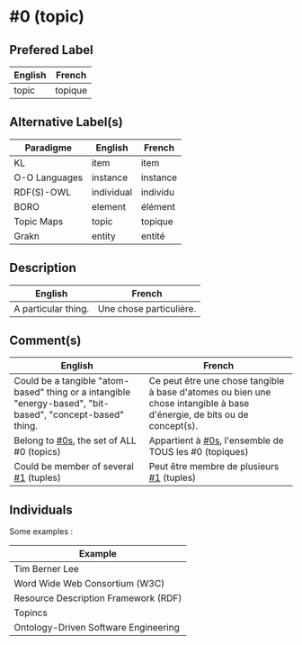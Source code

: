 #0 (topic)
==

Prefered Label
-
<table>
    <thead>
        <tr>
            <th>English</th>
            <th>French</th>
        </tr>
    </thead>
    <tbody>
        <tr>
            <td>topic</td>
            <td>topique</td>
        </tr>
    </tbody>
</table>

Alternative Label(s)
-
<table>
    <thead>
        <tr>
            <th>Paradigme</th>
            <th>English</th>
            <th>French</th>
        </tr>
    </thead>
    <tbody>
       <tr>
            <td>KL</td>
            <td>item</td>
            <td>item</td>
        </tr>
        <tr>
            <td>O-O Languages</td>
            <td>instance</td>
            <td>instance</td>
       </tr>
       <tr>
            <td>RDF(S)-OWL</td>
            <td>individual</td>
            <td>individu</td>
        </tr>
        <tr>
            <td>BORO</td>
            <td>element</td>
            <td>élément</td>
        </tr>
        <tr>
            <td>Topic Maps</td>
            <td>topic</td>
            <td>topique</td>
        </tr>
        <tr>
            <td>Grakn</td>
            <td>entity</td>
            <td>entité</td>
        </tr>
    </tbody>
</table>

Description
-
<table>
    <thead>
        <tr>
            <th>English</th>
            <th>French</th>
        </tr>
    </thead>
    <tbody>
        <tr>
            <td>A particular thing.</td>
            <td>Une chose particulière.</td>
        </tr>
    </tbody>
</table>

Comment(s)
-
<table>
    <thead>
        <tr>
            <th>English</th>
            <th>French</th>
        </tr>
    </thead>
    <tbody>
        <tr>
            <td>Could be a tangible "atom-based" thing or a intangible "energy-based", "bit-based", "concept-based" thing.</td>
            <td>Ce peut être une chose tangible à base d'atomes ou bien une chose intangible à base d'énergie, de bits ou de concept(s).</td>
        </tr>
        <tr>
            <td>Belong to <a href="https://github.com/iPlumb3r/KeQuarks/blob/master/1_Semantic/Conceptionary/%230s_Things.md">#0s</a>, the set of ALL #0 (topics)</td>
            <td>Appartient à <a href="https://github.com/iPlumb3r/KeQuarks/blob/master/1_Semantic/Conceptionary/%230s_Things.md">#0s</a>, l'ensemble de TOUS les #0 (topiques)</td>
        </tr>
        <tr>
            <td>Could be member of several <a href="https://github.com/iPlumb3r/KeQuarks/blob/master/1_Semantic/Conceptionary/%231_tuple.md">#1</a> (tuples)</td>
            <td>Peut être membre de plusieurs <a href="https://github.com/iPlumb3r/KeQuarks/blob/master/1_Semantic/Conceptionary/%231_tuple.md">#1</a> (tuples)</td>
        </tr>
    </tbody>
</table>


Individuals
-

Some examples : 
<table>
    <thead>
        <tr>
            <th>Example</th>
        </tr>
    </thead>
    <tbody>
        <tr>
            <td>Tim Berner Lee</td>
        </tr>
        <tr>
            <td>Word Wide Web Consortium (W3C)</td>
        </tr>
        <tr>
            <td>Resource Description Framework (RDF)</td>
        </tr>
        <tr>
            <td>Topincs</td>
        </tr>
        <tr>
            <td>Ontology-Driven Software Engineering</td>
        </tr>
    </tbody>
</table>


